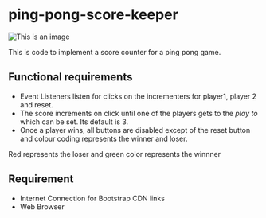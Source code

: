 # ping-pong-score-keeper

![This is an image](https://myoctocat.com/assets/images/base-octocat.svg)

This is code to implement a score counter for a ping pong game. 

## Functional requirements
- Event Listeners listen for clicks on the incrementers for player1, player 2 and reset.
- The score increments on click until one of the players gets to the _play to_ which can be set. Its default is 3.
- Once a player wins, all buttons are disabled except of the reset button and colour coding represents the winner and loser.

Red represents the loser and green color represents the winnner


## Requirement
- Internet Connection for Bootstrap CDN links
- Web Browser


